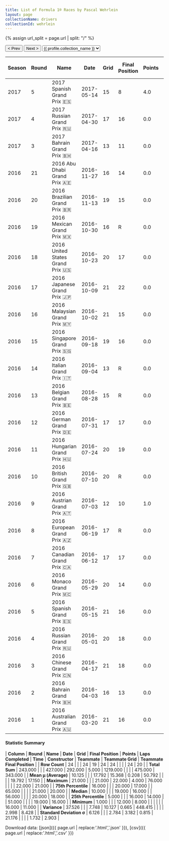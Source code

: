 ```yaml
---
title: List of Formula 1® Races by Pascal Wehrlein
layout: page
collectionName: drivers
collectionId: wehrlein
---
```


{% assign url_split = page.url | split: "/" %}
<div id="collection-navigation">
<button onclick="selector.options[selector.selectedIndex-1].value && (window.location = selector.options[selector.selectedIndex-1].value);">&lt; Prev</button>
<button onclick="selector.options[selector.selectedIndex+1].value && (window.location = selector.options[selector.selectedIndex+1].value);">Next &gt;</button>
<select id="selector" onchange="this.options[this.selectedIndex].value && (window.location = this.options[this.selectedIndex].value);">
  {% for collectionId in site.data[page.collectionName].refs %}
    {% if collectionId == page.collectionId %}
      {% assign selected = "selected" %}
    {% else %}
      {% assign selected = "" %}
    {% endif %}
    {% assign profile = site.data[page.collectionName][collectionId].profile %}
    <option value="/f1/{{ page.collectionName }}/{{ collectionId }}/{{ url_split[4] }}" {{ selected }}>{{ profile.collection_name }}</option>
  {% endfor %}
</select>
</div>

| Season | Round | Name | Date | Grid | Final Position | Points | Laps Completed | Time | Constructor | Teammate | Teammate Grid | Teammate Final Position |
|--|--|--|--|--|--|--|--|--|--|--|--|--|
| 2017 | 5 | 2017 Spanish Grand Prix 🇪🇸 | 2017-05-14 | 15 | 8 | 4.0 | 65 |   | Sauber 🇨🇭 | [Marcus Ericsson 🇸🇪](/f1/drivers/ericsson) | 16 | 11 |
| 2017 | 4 | 2017 Russian Grand Prix 🇷🇺 | 2017-04-30 | 17 | 16 | 0.0 | 50 |   | Sauber 🇨🇭 | [Marcus Ericsson 🇸🇪](/f1/drivers/ericsson) | 18 | 15 |
| 2017 | 3 | 2017 Bahrain Grand Prix 🇧🇭 | 2017-04-16 | 13 | 11 | 0.0 | 56 |   | Sauber 🇨🇭 | [Marcus Ericsson 🇸🇪](/f1/drivers/ericsson) | 19 | R |
| 2016 | 21 | 2016 Abu Dhabi Grand Prix 🇦🇪 | 2016-11-27 | 16 | 14 | 0.0 | 54 |   | Manor Marussia 🇬🇧 | [Esteban Ocon 🇫🇷](/f1/drivers/ocon) | 20 | 13 |
| 2016 | 20 | 2016 Brazilian Grand Prix 🇧🇷 | 2016-11-13 | 19 | 15 | 0.0 | 71 | +1:00.498 | Manor Marussia 🇬🇧 | [Esteban Ocon 🇫🇷](/f1/drivers/ocon) | 22 | 12 |
| 2016 | 19 | 2016 Mexican Grand Prix 🇲🇽 | 2016-10-30 | 16 | R | 0.0 | 0 |   | Manor Marussia 🇬🇧 | [Esteban Ocon 🇫🇷](/f1/drivers/ocon) | 20 | 21 |
| 2016 | 18 | 2016 United States Grand Prix 🇺🇸 | 2016-10-23 | 20 | 17 | 0.0 | 55 |   | Manor Marussia 🇬🇧 | [Esteban Ocon 🇫🇷](/f1/drivers/ocon) | 22 | 18 |
| 2016 | 17 | 2016 Japanese Grand Prix 🇯🇵 | 2016-10-09 | 21 | 22 | 0.0 | 52 |   | Manor Marussia 🇬🇧 | [Esteban Ocon 🇫🇷](/f1/drivers/ocon) | 20 | 21 |
| 2016 | 16 | 2016 Malaysian Grand Prix 🇲🇾 | 2016-10-02 | 21 | 15 | 0.0 | 55 |   | Manor Marussia 🇬🇧 | [Esteban Ocon 🇫🇷](/f1/drivers/ocon) | 20 | 16 |
| 2016 | 15 | 2016 Singapore Grand Prix 🇸🇬 | 2016-09-18 | 19 | 16 | 0.0 | 60 |   | Manor Marussia 🇬🇧 | [Esteban Ocon 🇫🇷](/f1/drivers/ocon) | 21 | 18 |
| 2016 | 14 | 2016 Italian Grand Prix 🇮🇹 | 2016-09-04 | 13 | R | 0.0 | 26 |   | Manor Marussia 🇬🇧 | [Esteban Ocon 🇫🇷](/f1/drivers/ocon) | 22 | 18 |
| 2016 | 13 | 2016 Belgian Grand Prix 🇧🇪 | 2016-08-28 | 15 | R | 0.0 | 0 |   | Manor Marussia 🇬🇧 | [Esteban Ocon 🇫🇷](/f1/drivers/ocon) | 17 | 16 |
| 2016 | 12 | 2016 German Grand Prix 🇩🇪 | 2016-07-31 | 17 | 17 | 0.0 | 65 |   | Manor Marussia 🇬🇧 | [Rio Haryanto 🇮🇩](/f1/drivers/haryanto) | 19 | 20 |
| 2016 | 11 | 2016 Hungarian Grand Prix 🇭🇺 | 2016-07-24 | 20 | 19 | 0.0 | 68 |   | Manor Marussia 🇬🇧 | [Rio Haryanto 🇮🇩](/f1/drivers/haryanto) | 21 | 21 |
| 2016 | 10 | 2016 British Grand Prix 🇬🇧 | 2016-07-10 | 20 | R | 0.0 | 6 |   | Manor Marussia 🇬🇧 | [Rio Haryanto 🇮🇩](/f1/drivers/haryanto) | 19 | R |
| 2016 | 9 | 2016 Austrian Grand Prix 🇦🇹 | 2016-07-03 | 12 | 10 | 1.0 | 70 |   | Manor Marussia 🇬🇧 | [Rio Haryanto 🇮🇩](/f1/drivers/haryanto) | 20 | 16 |
| 2016 | 8 | 2016 European Grand Prix 🇦🇿 | 2016-06-19 | 17 | R | 0.0 | 39 |   | Manor Marussia 🇬🇧 | [Rio Haryanto 🇮🇩](/f1/drivers/haryanto) | 16 | 18 |
| 2016 | 7 | 2016 Canadian Grand Prix 🇨🇦 | 2016-06-12 | 17 | 17 | 0.0 | 68 |   | Manor Marussia 🇬🇧 | [Rio Haryanto 🇮🇩](/f1/drivers/haryanto) | 19 | 19 |
| 2016 | 6 | 2016 Monaco Grand Prix 🇲🇨 | 2016-05-29 | 20 | 14 | 0.0 | 76 |   | Manor Marussia 🇬🇧 | [Rio Haryanto 🇮🇩](/f1/drivers/haryanto) | 19 | 15 |
| 2016 | 5 | 2016 Spanish Grand Prix 🇪🇸 | 2016-05-15 | 21 | 16 | 0.0 | 65 |   | Manor Marussia 🇬🇧 | [Rio Haryanto 🇮🇩](/f1/drivers/haryanto) | 22 | 17 |
| 2016 | 4 | 2016 Russian Grand Prix 🇷🇺 | 2016-05-01 | 20 | 18 | 0.0 | 51 |   | Manor Marussia 🇬🇧 | [Rio Haryanto 🇮🇩](/f1/drivers/haryanto) | 21 | R |
| 2016 | 3 | 2016 Chinese Grand Prix 🇨🇳 | 2016-04-17 | 21 | 18 | 0.0 | 55 |   | Manor Marussia 🇬🇧 | [Rio Haryanto 🇮🇩](/f1/drivers/haryanto) | 20 | 21 |
| 2016 | 2 | 2016 Bahrain Grand Prix 🇧🇭 | 2016-04-03 | 16 | 13 | 0.0 | 56 |   | Manor Marussia 🇬🇧 | [Rio Haryanto 🇮🇩](/f1/drivers/haryanto) | 20 | 17 |
| 2016 | 1 | 2016 Australian Grand Prix 🇦🇺 | 2016-03-20 | 21 | 16 | 0.0 | 56 |   | Manor Marussia 🇬🇧 | [Rio Haryanto 🇮🇩](/f1/drivers/haryanto) | 22 | R |

#### Statistic Summary

| **Column** | **Round** | **Name** | **Date** | **Grid** | **Final Position** | **Points** | **Laps Completed** | **Time** | **Constructor** | **Teammate** | **Teammate Grid** | **Teammate Final Position** |
| **Row Count** | 24 |  |  | 24 | 19 | 24 | 24 |  |  |  | 24 | 20 |
| **Total Sum** | 243.000 |  |  | 427.000 | 292.000 | 5.000 | 1219.000 |  |  |  | 475.000 | 343.000 |
| **Mean μ (Average)** | 10.125 |  |  | 17.792 | 15.368 | 0.208 | 50.792 |  |  |  | 19.792 | 17.150 |
| **Maximum** | 21.000 |  |  | 21.000 | 22.000 | 4.000 | 76.000 |  |  |  | 22.000 | 21.000 |
| **75th Percentile** | 16.000 |  |  | 20.000 | 17.000 |  | 65.000 |  |  |  | 21.000 | 20.000 |
| **Median** | 10.000 |  |  | 19.000 | 16.000 |  | 56.000 |  |  |  | 20.000 | 18.000 |
| **25th Percentile** | 5.000 |  |  | 16.000 | 14.000 |  | 51.000 |  |  |  | 19.000 | 16.000 |
| **Minimum** | 1.000 |  |  | 12.000 | 8.000 |  |  |  |  |  | 16.000 | 11.000 |
| **Variance** | 37.526 |  |  | 7.748 | 10.127 | 0.665 | 448.415 |  |  |  | 2.998 | 8.428 |
| **Standard Deviation σ** | 6.126 |  |  | 2.784 | 3.182 | 0.815 | 21.176 |  |  |  | 1.732 | 2.903 |

Download data: [json]({{ page.url | replace:'.html','.json' }}), [csv]({{ page.url | replace:'.html','.csv' }})
